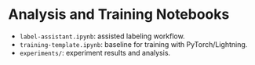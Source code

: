 # Analysis and Training Notebooks

- `label-assistant.ipynb`: assisted labeling workflow.
- `training-template.ipynb`: baseline for training with PyTorch/Lightning.
- `experiments/`: experiment results and analysis.
